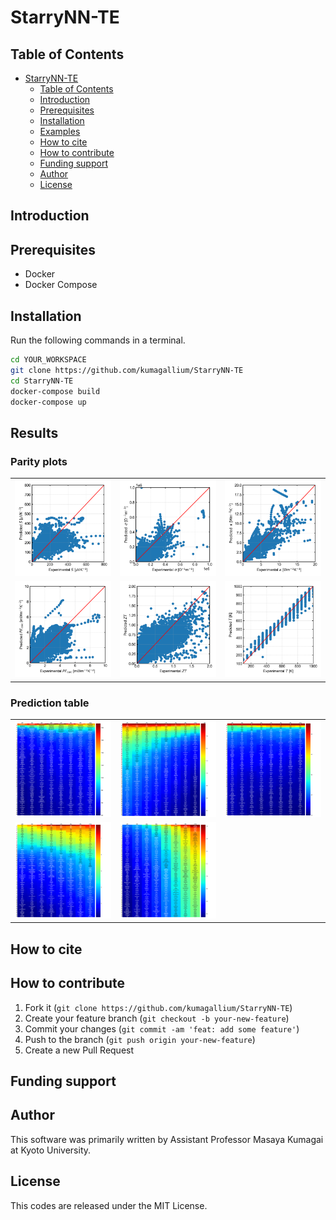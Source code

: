 # StarryNN-TE
## Table of Contents
- [StarryNN-TE](#starrynn-te)
	- [Table of Contents](#table-of-contents)
	- [Introduction](#introduction)
	- [Prerequisites](#prerequisites)
	- [Installation](#installation)
	- [Examples](#results)
	- [How to cite](#how-to-cite)
	- [How to contribute](#how-to-contribute)
	- [Funding support](#funding-support)
	- [Author](#author)
	- [License](#license)

<a name="intro"></a>
## Introduction

<a name="prerequisites"></a>
## Prerequisites
* Docker
* Docker Compose

<a name="install"></a>
## Installation
Run the following commands in a terminal.
```sh
cd YOUR_WORKSPACE
git clone https://github.com/kumagallium/StarryNN-TE
cd StarryNN-TE
docker-compose build
docker-compose up
```

<a name="results"></a>
## Results
### Parity plots
<table>
    <tr>
        <td><img src="./results/parity_plot_Seebeck_coefficient.png" alt="parity_plot_Seebeck_coefficient" width="200"/></td>
        <td><img src="./results/parity_plot_Electrical_conductivity.png" alt="parity_plot_Electrical_conductivity" width="200"/></td>
        <td><img src="./results/parity_plot_Thermal_conductivity.png" alt="parity_plot_Thermal_conductivity" width="200"/></td>
    </tr>
    <tr>
        <td><img src="./results/parity_plot_PF_calc.png" alt="parity_plot_PF_calc" width="200"/></td>
        <td><img src="./results/parity_plot_ZT.png" alt="parity_plot_ZT" width="200"/></td>
        <td><img src="./results/parity_plot_Temperature.png" alt="parity_plot_Temperature" width="200"/></td>
    </tr>
</table>

### Prediction table
<table>
    <tr>
        <td><img src="./results/pred_table_Seebeck_coefficient.png" alt="parity_plot_Seebeck_coefficient" width="200"/></td>
        <td><img src="./results/pred_table_Electrical_conductivity.png" alt="parity_plot_Electrical_conductivity" width="200"/></td>
        <td><img src="./results/pred_table_Thermal_conductivity.png" alt="parity_plot_Thermal_conductivity" width="200"/></td>
    </tr>
    <tr>
        <td><img src="./results/pred_table_PF_calc.png" alt="parity_plot_PF_calc" width="200"/></td>
        <td><img src="./results/pred_table_ZT.png" alt="pred_table_ZT" width="200"/></td>
    </tr>
</table>


<a name="cite"></a>
## How to cite


<a name="contrib"></a>
## How to contribute
1. Fork it (`git clone https://github.com/kumagallium/StarryNN-TE`)
2. Create your feature branch (`git checkout -b your-new-feature`)
3. Commit your changes (`git commit -am 'feat: add some feature'`)
4. Push to the branch (`git push origin your-new-feature`)
5. Create a new Pull Request
   
<a name="fund"></a>
## Funding support

<a name="author"></a>
## Author
This software was primarily written by Assistant Professor Masaya Kumagai at Kyoto University. 

<a name="license"></a>
## License
This codes are released under the MIT License.